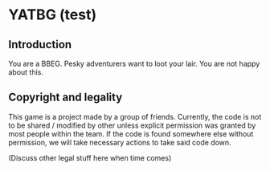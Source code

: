 # YATBG (test)
## Introduction
 
You are a BBEG.
Pesky adventurers want to loot your lair.
You are not happy about this.

## Copyright and legality
This game is a project made by a group of friends. Currently, the code is not to be shared / modified by other unless explicit permission was granted by most people within the team.
If the code is found somewhere else without permission, we will take necessary actions to take said code down.

(Discuss other legal stuff here when time comes)